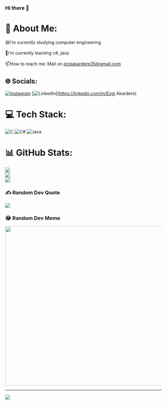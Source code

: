### Hi there 👋
# 💫 About Me:
😄I’m currently studying computer engineering<br><br>
🌱I’m currently learning c#, java<br><br>
📫How to reach me: Mail on ezgiakardere35@gmail.com


## 🌐 Socials:
[![Instagram](https://img.shields.io/badge/Instagram-%23E4405F.svg?logo=Instagram&logoColor=white)](https://instagram.com/ezgi.akardere) [![LinkedIn](https://img.shields.io/badge/LinkedIn-%230077B5.svg?logo=linkedin&logoColor=white)](https://linkedin.com/in/Ezgi Akardere) 

# 💻 Tech Stack:
![C](https://img.shields.io/badge/c-%2300599C.svg?style=for-the-badge&logo=c&logoColor=white) ![C#](https://img.shields.io/badge/c%23-%23239120.svg?style=for-the-badge&logo=c-sharp&logoColor=white) ![Java](https://img.shields.io/badge/java-%23ED8B00.svg?style=for-the-badge&logo=java&logoColor=white)
# 📊 GitHub Stats:
![](https://github-readme-stats.vercel.app/api?username=ezgiakardere&theme=midnight-purple&hide_border=false&include_all_commits=false&count_private=false)<br/>
![](https://github-readme-streak-stats.herokuapp.com/?user=ezgiakardere&theme=midnight-purple&hide_border=false)<br/>
![](https://github-readme-stats.vercel.app/api/top-langs/?username=ezgiakardere&theme=midnight-purple&hide_border=false&include_all_commits=false&count_private=false&layout=compact)

### ✍️ Random Dev Quote
![](https://quotes-github-readme.vercel.app/api?type=horizontal&theme=radical)

### 😂 Random Dev Meme
<img src="https://rm.up.railway.app/" width="512px"/>

---
[![](https://visitcount.itsvg.in/api?id=ezgiakardere&icon=0&color=0)](https://visitcount.itsvg.in)

<!-- Proudly created with GPRM ( https://gprm.itsvg.in ) -->

